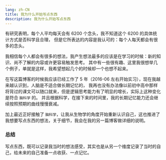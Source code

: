 ```yaml
---
lang: zh-CN
title: 我为什么开始写点东西
description: 我为什么开始写点东西
---
```


有研究表明，每个人平均每天会有 6200 个念头，我不知道这个 6200 的具体统计方式是否科学且合理，
但是它所表达的内容是我认可的：每个人每天都会有很多的念头。

<!-- more -->

我相信每个人都会有很多的想法，我产生想法最多的应该是在学习的时候：新的知识、尚不了解的内容或许更容易触发思考。
其中有一些很有趣、这里我很想举几个例子，单就是这样，我希望想起几个的时候却一个也想不起来。

在写这篇博客的时候我应该已经工作了 5 年（2016-06 左右开始实习），现在我越来越认识到，人脑是不适合做长期记忆的，
我再也没有办法像以前初中高中那样将背过的课文可以随口就来，但是逻辑思考能力有了明显的增长，实际上这种变化是符合 `脑科学` 的。
并且根据科学，在接下来的时间里，我的长期记忆能力还会继续按照预期的曲线慢慢衰减。

加上最近正好接触了 `脑科学`，让我从生物学的角度开始重新认识自己，这也推进了我想要写点东西的想法，关于细节，我会在我的另一篇博客做详细的说明。

### 总结

写点东西，既可以记录我当时的想法感受，其实也是从另一个维度记录了当时的自己，给未来的自己准备一点收获、一点记忆。
